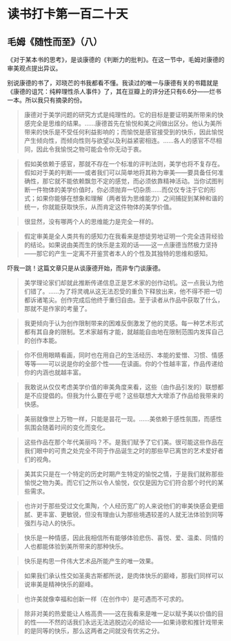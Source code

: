读书打卡第一百二十天
===

毛姆《随性而至》（八）
---

《对于某本书的思考》，是谈康德的《判断力的批判》。在这一节中，毛姆对康德的审美观点提出异议。

别说康德的书了，邓晓芒的书我都看不懂。我读过的唯一与康德有关的书籍就是《康德的诅咒：纯粹理性杀人事件》了，其在豆瓣上的评分还只有6.6分——烂书一本。所以我只有摘录的份。

> 康德对于美学问题的研究方式是纯理性的。它的目标是要证明美所带来的快感完全是思维的结果。……康德首先在愉悦和美之间做出区分。他认为美所带来的快乐是不受任何利益影响的；而愉悦是感官接受到的快乐，因此愉悦产生倾向性，而倾向性则与欲望以及利益紧密相连。……各人的感官不尽相同，因此令我愉悦之物可能会令你无动于衷。

> 假如美依赖于感官，那就不存在一个标准的评判法则，美学也将不复存在。假如对于美的判断——或者我们可以简单地将其称为审美——要具备任何准确性，那它就不能依赖飘忽不定的感觉，而必须依靠精神活动。当你试图判断一件物体的美学价值时，你必须抛弃一切杂质……而仅仅专注于它的形式；如果你能够在想象和理解（两者皆为思维能力）之间捕捉到某种和谐的统一，你就能获取快乐，从而肯定这件物体的美学价值。

> 很显然，没有哪两个人的思维能力是完全一样的。

> 假定审美是全人类共有的感知力在我看来是想徒劳地证明一个完全违背经验的结论。如果说由美而生的快乐是主观的话——这一点康德当然极力坚持——那它的产生一定离不开鉴赏者本人的个性及其独特的思维和感知。

吓我一跳！这篇文章只是从谈康德开始，而非专门谈康德。

> 美学理论家们却就此推断传递信息正是艺术家的创作动机。这一点我认为他们错了。……为了将灵魂从这无法忍受的重负下释放出来，他不得不把一切都诉诸笔尖。创作完成后他终于重归自由。至于读者从作品中获取了什么，那就不是作家的考量了。

> 我更倾向于认为创作限制带来的困难反倒激发了他的灵感。每一种艺术形式都有其自身的限制。艺术家越有才能，就越能自由地在限制范围内发挥自己的创作本能。

> 你不但用眼睛看画，同时也在用自己的生活经历、本能的爱憎、习惯、情感等等——可以说是你的全部个性——在读画。你的个性越丰富，作品传递给你的内涵也就越丰富。

> 我敢说从仅仅考虑美学价值的审美角度来看，这些（由作品引发的）联想都是不应提倡的。但我为什么要在乎呢？这些联想大大增添了作品给我带来的快感。

> 美丽就像世上万物一样，只能是昙花一现。……美依赖于感性氛围，而感性氛围会随着时间的变化而变化。

> 这些作品在那个年代美丽吗？不。是我们赋予了它们美。很可能这些作品在我们眼中的可贵之处完全不同于作品诞生之时的那些早已离世的艺术爱好者们的视角。

> 美其实只是在一个特定的历史时期产生特定的愉悦之情，于是我们就称那些愉悦之物为美。而它们之所以令人愉悦，仅仅是因为它们符合那个时代的某些需求。

> 也许对于那些受过文化熏陶，个人经历宽广的人来说他们的审美快感会更细腻、更丰富、更敏锐，但没有理由认为那些境遇较差的人就无法体验到同等强烈与动人的快乐。

> 快乐是一种情感，因此我相信所有能够体验悲伤、喜悦、爱、温柔、同情的人也都能体验到美所带来的那种快乐。

> 快乐是构思一件伟大艺术品所能产生的唯一效果。

> 如果我们承认性交如圣奥古斯都所说，是肉体快乐的巅峰，那我们同样可以说审美是精神快乐的巅峰。

> 也许美就像幸福和创新一样（在创作中）是可遇而不可求的。

> 除非对美的热爱能让人格高贵——这在我看来是唯一足以赋予美以价值的目的性——不然的话我们永远无法逃脱边沁的结论——如果诗歌和推针戏带来的是同等的快乐，那么这两者之间就没有优劣之分。